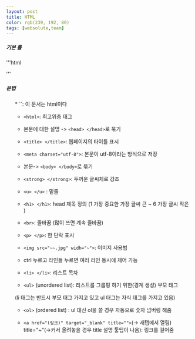 ```yaml
---
layout: post
title: HTML
color: rgb(239, 192, 80)
tags: [websolute,team]
---
```

##### 기본 틀
'''html
<!DOCTYPE html>
<html>
  <head>
      <meta charset="utf-8">
      <title></title>
  </head>
  <body>
  </body>
</html>
'''

##### 문법
<ul>
* `<!doctype html>`: 이 문서는 html이다

* `<html>`: 최고위층 태그 

* 본문에 대한 설명 -> `<head> </head>`로 묶기

* `<title> </title>`: 웹페이지의 타이틀 표시

* `<meta charset="utf-8">`: 본문이 utf-8이라는 방식으로 저장

* 본문->  `<body> </body>`로 묶기

* `<strong> </strong>`: 두꺼운 글씨체로 강조

* `<u> </u>` : 밑줄 

* `<h1> </h1>`: head 제목 정의 (1 가장 중요한 가장 글씨 큰 ~ 6 가장 글씨 작은 )

* `<br>`: 줄바꿈 (많이 쓰면 계속 줄바꿈)

* `<p> </p>`: 한 단락 표시

* `<img src="~~.jpg" widh="~">`: 이미지 사용법

* ctrl 누르고 라인들 누르면 여러 라인 동시에 제어 가능

* `<li> </li>`: 리스트 목차

* `<ul>` (unordered list): 리스트를 그룹핑 하기 위한(경계 
생성) 부모 태그

(li 태그는 반드시 부모 태그 가지고 있고 ul 태그는 자식 태그를 가지고 있음) 

* `<ol>` (ordered list) : ul 대신 ol을 쓸 경우 자동으로 숫자 넘버링 해줌

* `<a href="(링크)" target="_blank" title="">`(-> 새탭에서 
열림) title="~"(->커서 올려놓을 경우 title 설명 툴팁이 나옴): 링크를 걸어줌
